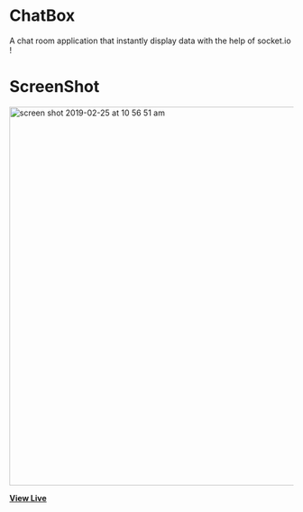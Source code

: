 # ChatBox

A chat room application that instantly display data with the help of socket.io !

# ScreenShot

<img width="672" alt="screen shot 2019-02-25 at 10 56 51 am" src="https://user-images.githubusercontent.com/28902787/53361110-207cd500-38ec-11e9-80f1-d3e40e2040f4.png">

**[View Live](https://chatboxjs.herokuapp.com/)**
